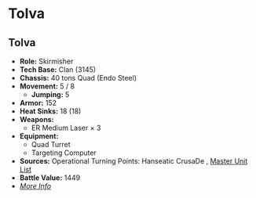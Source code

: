 # Tolva 

## Tolva 

- **Role:** Skirmisher 
- **Tech Base:** Clan (3145) 
- **Chassis:** 40 tons Quad (Endo Steel) 
- **Movement:** 5 / 8 
  - **Jumping:** 5 
- **Armor:** 152 
- **Heat Sinks:** 18 (18) 
- **Weapons:** 
  - ER Medium Laser × 3 
- **Equipment:** 
  - Quad Turret 
  - Targeting Computer 
- **Sources:** Operational Turning Points: Hanseatic CrusaDe , [Master Unit List](http://masterunitlist.info/Unit/Details/7882) 
- **Battle Value:** 1449 
- [*More Info*](tolva/tolva.md) 

